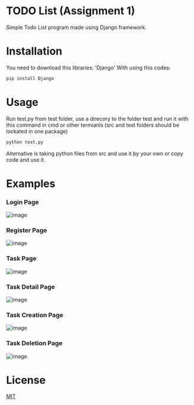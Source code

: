 # TODO List (Assignment 1)
Simple Todo List program made using Django framework.

# Installation
You need to download this libraries: 'Django'
With using this codes:
```bash
pip install Django
```
# Usage
Run test.py from test folder, use a direcory to the folder test and run it with this command in cmd or other termianls (src and test folders should be lockated in one package)
``` bash
python test.py
```
Alternative is taking python files from src and use it by your own or copy code and use it.
# Examples
### Login Page
![image](https://user-images.githubusercontent.com/77804259/150353903-5fe0bd38-69cd-40ce-b047-778858f3bbf9.png)
### Register Page
![image](https://user-images.githubusercontent.com/77804259/150352144-c6551d56-d5a4-437e-b5c2-5dd9cbffb61a.png)
### Task Page
![image](https://user-images.githubusercontent.com/77804259/150353175-ce44d2e5-16b1-4233-a2d5-aff7168dc932.png)
### Task Detail Page
![image](https://user-images.githubusercontent.com/77804259/150353407-fb5b1999-dd24-428b-9d96-1ef232041861.png)
### Task Creation Page
![image](https://user-images.githubusercontent.com/77804259/150353720-3881dad7-c474-4a74-9fa8-40bded9e8034.png)
### Task Deletion Page
![image](https://user-images.githubusercontent.com/77804259/150353822-1163971f-4c46-4f3a-844a-c6ab12dc0ead.png)


# License
[MIT](https://choosealicense.com/licenses/mit/)
